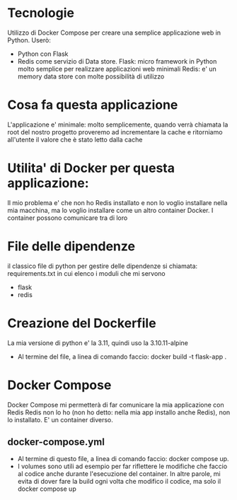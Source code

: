 # Tecnologie
Utilizzo di Docker Compose per creare una semplice applicazione web in Python. Userò:
- Python con Flask
- Redis come servizio di Data store.
Flask: micro framework in Python molto semplice per realizzare applicazioni web minimali
Redis: e' un memory data store con molte possibilità di utilizzo

# Cosa fa questa applicazione
L'applicazione e' minimale: molto semplicemente, quando verrà chiamata la root del nostro progetto proveremo ad incrementare la cache
e ritorniamo all'utente il valore che è stato letto dalla cache

# Utilita' di Docker per questa applicazione:
Il mio problema e' che non ho Redis installato e non lo voglio installare nella mia macchina, ma lo voglio installare come 
un altro container Docker. I container possono comunicare tra di loro

# File delle dipendenze
il classico file di python per gestire delle dipendenze si chiamata: requirements.txt in cui elenco i moduli che mi servono
- flask
- redis

# Creazione del Dockerfile
La mia versione di python e' la 3.11, quindi uso la 3.10.11-alpine
- Al termine del file, a linea di comando faccio: docker build -t flask-app .

# Docker Compose
Docker Compose mi permetterà di far comunicare la mia applicazione con Redis
Redis non lo ho (non ho detto: nella mia app installo anche Redis), non lo installato.
E' un container diverso.
## docker-compose.yml
- Al termine di questo file, a linea di comando faccio:  docker compose up.
- I volumes sono utili ad esempio per far riflettere le modifiche che faccio al codice anche durante l'esecuzione del container. In altre parole, mi evita di dover fare la build ogni volta che modifico il codice, ma solo il docker compose up

